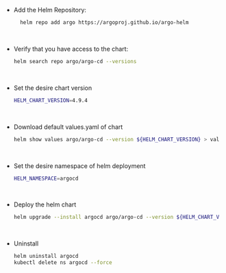 - Add the Helm Repository:
    ```bash
      helm repo add argo https://argoproj.github.io/argo-helm
    ```
<br/>

- Verify that you have access to the chart:
    ```bash
    helm search repo argo/argo-cd --versions
    ```
<br/>

- Set the desire chart version
    ```bash
    HELM_CHART_VERSION=4.9.4
    ```
<br/>

- Download default values.yaml of chart
    ```bash
    helm show values argo/argo-cd --version ${HELM_CHART_VERSION} > values-default-v${HELM_CHART_VERSION}.yaml
    ```
<br/>

- Set the desire namespace of helm deployment
    ```bash
    HELM_NAMESPACE=argocd
    ```
<br/>

- Deploy the helm chart
    ```bash
    helm upgrade --install argocd argo/argo-cd --version ${HELM_CHART_VERSION} --create-namespace --namespace ${HELM_NAMESPACE} --values values.yaml
    ```

<br/>

- Uninstall
    ```bash
    helm uninstall argocd
    kubectl delete ns argocd --force
    ```